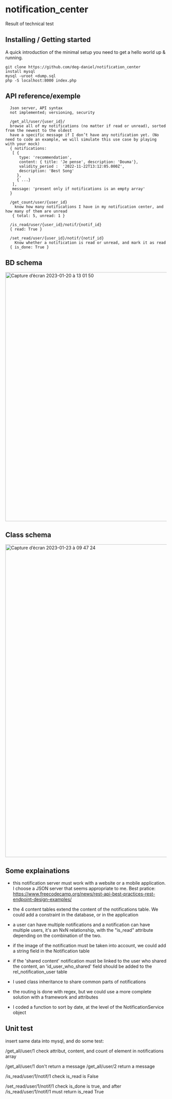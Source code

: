 # notification_center
Result of technical test

## Installing / Getting started

A quick introduction of the minimal setup you need to get a hello world up &
running.

```shell
git clone https://github.com/deg-daniel/notification_center
install mysql
mysql -uroot <dump.sql
php -S localhost:8000 index.php
```
## API reference/exemple
```
  Json server, API syntax
  not implemented; versioning, security
  
  /get_all/user/{user_id}/
  browse all of my notifications (no matter if read or unread), sorted from the newest to the oldest
  have a specific message if I don’t have any notification yet. (No need to code an example, we will simulate this use case by playing with your mock)
  { notifications:
   [ {
      type: 'recommendation',
      content: { title: 'Je pense', description: 'Douma'},
      validity_period :  '2022-11-22T13:12:05.000Z',
      description: 'Best Song'
     },
     { ...}
   ],
   message: 'present only if notifications is an empty array'
  }
 
  /get_count/user/{user_id}
 	know how many notifications I have in my notification center, and how many of them are unread
   { total: 5, unread: 1 }
 
  /is_read/user/{user_id}/notif/{notif_id}
  { read: True }
 
  /set_read/user/{user_id}/notif/{notif_id}
 	Know whether a notification is read or unread, and mark it as read
  { is_done: True }
```

## BD schema

<img width="777" alt="Capture d’écran 2023-01-20 à 13 01 50" src="https://user-images.githubusercontent.com/84505471/213690623-fb1ac7e2-3b68-47c3-9374-b6c9561a5c00.png">

## Class schema

<img width="976" alt="Capture d’écran 2023-01-23 à 09 47 24" src="https://user-images.githubusercontent.com/84505471/213998491-4b18299c-a375-41df-995b-1382db33f3c0.png">


## Some explainations
 * this notification server must work with a website or a mobile application. I choose a JSON server that seems appropriate to me. Best pratice: https://www.freecodecamp.org/news/rest-api-best-practices-rest-endpoint-design-examples/
 
 
 * the 4 content tables extend the content of the notifications table. We could add a constraint in the database, or in the application
 * a user can have multiple notifications and a notification can have multiple users, it's an NxN relationship, with the "is_read" attribute depending on the combination of the two.
 * if the image of the notification must be taken into account, we could add a string field in the Notification table
 * if the 'shared content' notification must be linked to the user who shared the content, an 'id_user_who_shared' field should be added to the rel_notification_user table
 
 
 * I used class inheritance to share common parts of notifications
 * the routing is done with regex, but we could use a more complete solution with a framework and attributes
 * I coded a function to sort by date, at the level of the NotificationService object

## Unit test

 insert same data into mysql, and do some test:
  
 /get_all/user/1 check attribut, content, and count of element in notifications array
 
 /get_all/user/1 don't return a message
 /get_all/user/2 return a message
 
 /is_read/user/1/notif/1 check is_read is False
  
 /set_read/user/1/notif/1 check is_done is true, and after /is_read/user/1/notif/1  must return is_read True
  
